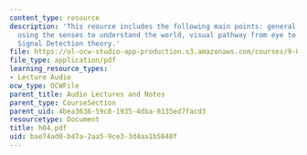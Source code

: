 ```yaml
---
content_type: resource
description: 'This reource includes the following main points: general problem of
  using the senses to understand the world, visual pathway from eye to brain, and
  Signal Detection theory.'
file: https://ol-ocw-studio-app-production.s3.amazonaws.com/courses/9-00-introduction-to-psychology-fall-2004/bae74ad0b47a2aa59ce33d4aa1b5640f_h04.pdf
file_type: application/pdf
learning_resource_types:
- Lecture Audio
ocw_type: OCWFile
parent_title: Audio Lectures and Notes
parent_type: CourseSection
parent_uid: 4bea3636-59c8-1935-4dba-8135ed7facd3
resourcetype: Document
title: h04.pdf
uid: bae74ad0-b47a-2aa5-9ce3-3d4aa1b5640f
---
```

